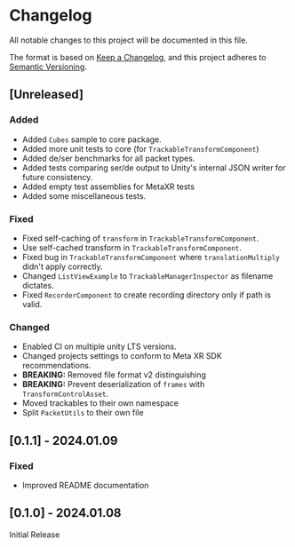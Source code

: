 # Changelog

All notable changes to this project will be documented in this file.

The format is based on [Keep a Changelog](https://keepachangelog.com/en/1.0.0/),
and this project adheres to [Semantic Versioning](https://semver.org/spec/v2.0.0.html).

## [Unreleased]

### Added
- Added `Cubes` sample to core package.
- Added more unit tests to core (for `TrackableTransformComponent`)
- Added de/ser benchmarks for all packet types.
- Added tests comparing ser/de output to Unity's internal JSON writer for future consistency.
- Added empty test assemblies for MetaXR tests
- Added some miscellaneous tests.

### Fixed
- Fixed self-caching of `transform` in `TrackableTransformComponent`.
- Use self-cached transform in `TrackableTransformComponent`.
- Fixed bug in `TrackableTransformComponent` where `translationMultiply` didn't apply correctly.
- Changed `ListViewExample` to `TrackableManagerInspector` as filename dictates.
- Fixed `RecorderComponent` to create recording directory only if path is valid.

### Changed
- Enabled CI on multiple unity LTS versions.
- Changed projects settings to conform to Meta XR SDK recommendations.
- **BREAKING:** Removed file format v2 distinguishing
- **BREAKING:** Prevent deserialization of `frames` with `TransformControlAsset`.
- Moved trackables to their own namespace
- Split `PacketUtils` to their own file

## [0.1.1] - 2024.01.09

### Fixed
- Improved README documentation

## [0.1.0] - 2024.01.08

Initial Release
